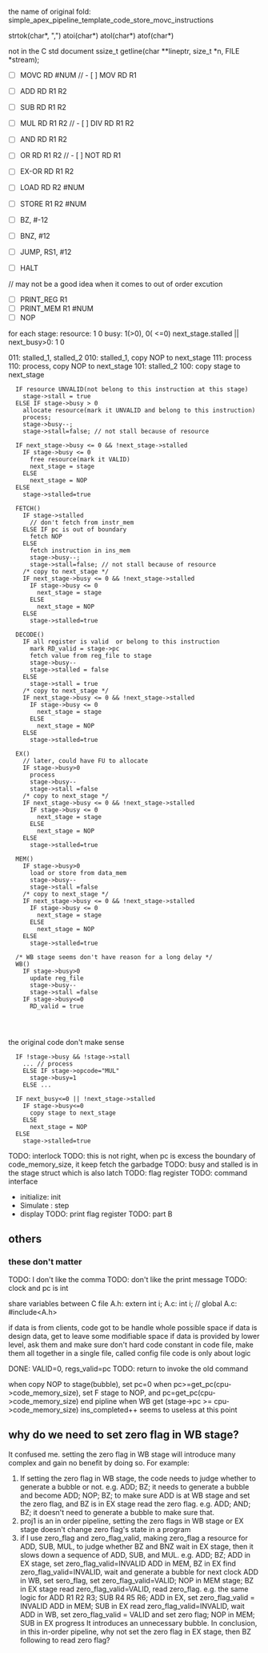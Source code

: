 the name of original fold:
simple_apex_pipeline_template_code_store_movc_instructions

strtok(char*, ",")
atoi(char*)
atol(char*)
atof(char*)

not in the C std document
ssize_t getline(char **lineptr, size_t *n, FILE *stream);

- [ ] MOVC RD #NUM
// - [ ] MOV RD R1

- [ ] ADD RD R1 R2
- [ ] SUB RD R1 R2
- [ ] MUL RD R1 R2
// - [ ] DIV RD R1 R2

- [ ] AND RD R1 R2
- [ ] OR RD R1 R2
// - [ ] NOT RD R1
- [ ] EX-OR RD R1 R2

- [ ] LOAD RD R2 #NUM
- [ ] STORE R1 R2 #NUM

- [ ] BZ, #-12
- [ ] BNZ, #12
- [ ] JUMP, RS1, #12
- [ ] HALT

// may not be a good idea when it comes to out of order excution
- [ ] PRINT_REG R1
- [ ] PRINT_MEM R1 #NUM
- [ ] NOP

for each stage:
resource: 1 0
busy: 1(>0), 0( <=0)
next_stage.stalled || next_busy>0: 1 0

011: stalled_1, stalled_2
010: stalled_1, copy NOP to next_stage
111: process
110: process, copy NOP to next_stage
101: stalled_2
100: copy stage to next_stage

```sudoCode
  IF resource UNVALID(not belong to this instruction at this stage)
    stage->stall = true
  ELSE IF stage->busy > 0
    allocate resource(mark it UNVALID and belong to this instruction)
    process;
    stage->busy--;
    stage->stall=false; // not stall because of resource

  IF next_stage->busy <= 0 && !next_stage->stalled
    IF stage->busy <= 0
      free resource(mark it VALID)
      next_stage = stage
    ELSE
      next_stage = NOP
  ELSE
    stage->stalled=true
```

```sudoCode
  FETCH()
    IF stage->stalled
      // don't fetch from instr_mem
    ELSE IF pc is out of boundary
      fetch NOP
    ELSE
      fetch instruction in ins_mem
      stage->busy--;
      stage->stall=false; // not stall because of resource
    /* copy to next_stage */
    IF next_stage->busy <= 0 && !next_stage->stalled
      IF stage->busy <= 0
        next_stage = stage
      ELSE
        next_stage = NOP
    ELSE
      stage->stalled=true

  DECODE()
    IF all register is valid  or belong to this instruction
      mark RD_valid = stage->pc
      fetch value from reg_file to stage
      stage->busy--
      stage->stalled = false
    ELSE
      stage->stall = true
    /* copy to next_stage */
    IF next_stage->busy <= 0 && !next_stage->stalled
      IF stage->busy <= 0
        next_stage = stage
      ELSE
        next_stage = NOP
    ELSE
      stage->stalled=true

  EX()
    // later, could have FU to allocate
    IF stage->busy>0
      process
      stage->busy--
      stage->stall =false
    /* copy to next_stage */
    IF next_stage->busy <= 0 && !next_stage->stalled
      IF stage->busy <= 0
        next_stage = stage
      ELSE
        next_stage = NOP
    ELSE
      stage->stalled=true

  MEM()
    IF stage->busy>0
      load or store from data_mem
      stage->busy--
      stage->stall =false
    /* copy to next_stage */
    IF next_stage->busy <= 0 && !next_stage->stalled
      IF stage->busy <= 0
        next_stage = stage
      ELSE
        next_stage = NOP
    ELSE
      stage->stalled=true

  /* WB stage seems don't have reason for a long delay */
  WB()
    IF stage->busy>0
      update reg_file
      stage->busy--
      stage->stall =false
    IF stage->busy<=0
      RD_valid = true




```

the original code don't make sense
```sudoCode
  IF !stage->busy && !stage->stall
    ... // process
    ELSE IF stage->opcode="MUL"
      stage->busy=1
    ELSE ...

  IF next_busy<=0 || !next_stage->stalled
    IF stage->busy<=0
      copy stage to next_stage
    ELSE
      next_stage = NOP
  ELSE
    stage->stalled=true
```

TODO: interlock
TODO: this is not right, when pc is excess the boundary of code_memory_size, it keep fetch the garbadge
TODO: busy and stalled is in the stage struct which is also latch
TODO: flag register
TODO: command interface
- initialize: init
- Simulate <n>: step
- display
  TODO: print flag register
TODO: part B

## others
### these don't matter
TODO: I don't like the comma
TODO: don't like the print message
TODO: clock and pc is int

share variables between C file
A.h: extern int i;
A.c: int i; // global
A.c: #include<A.h>

if data is from clients, code got to be handle whole possible space
if data is design data, get to leave some modifiable space
if data is provided by lower level, ask them and make sure
don't hard code constant in code file, make them all together in a single file, called config file
code is only about logic

DONE: VALID=0, regs_valid=pc
TODO: return to invoke the old command

when copy NOP to stage(bubble), set pc=0
when pc>=get_pc(cpu->code_memory_size), set F stage to NOP, and pc=get_pc(cpu->code_memory_size)
end pipline when WB get (stage->pc >= cpu->code_memory_size)
ins_completed++ seems to useless at this point



## why do we need to set zero flag in WB stage?
It confused me. setting the zero flag in WB stage will introduce many complex and gain no benefit by doing so. For example:
1. If setting the zero flag in WB stage, the code needs to judge ﻿﻿﻿﻿﻿﻿﻿whether to generate a bubble or not.
  e.g. ADD; BZ;
  it needs to generate a bubble and become ADD; NOP; BZ; to make sure ADD is at WB stage and set the ﻿zero flag, and BZ is in EX stage read the ﻿zero flag.
  e.g. ADD; AND; BZ;
  it doesn't need to  generate a bubble to make sure that.
2. proj1 is an in order pipeline, setting the zero flags in WB stage or EX stage doesn't change zero flag's state in a program
3. if I use zero_flag and zero_flag_valid, making zero_flag a resource for ADD, SUB, MUL, to judge whether BZ and BNZ wait in EX stage, then it slows down a sequence of ADD, SUB, and MUL.
  e.g. ADD; BZ;
  ADD in EX stage, set zero_flag_valid=INVALID
  ADD in MEM, BZ in EX find zero_flag_valid=INVALID, wait and generate a bubble for next clock
  ADD in WB, set sero_flag, set zero_flag_valid=VALID; NOP in MEM stage; BZ in EX stage read zero_flag_valid=VALID, read zero_flag.
  e.g. the same logic for ADD R1 R2 R3; SUB R4 R5 R6;
  ADD in EX, set zero_flag_valid = INVALID
  ADD in MEM; SUB in EX read zero_flag_valid=INVALID, wait
  ADD in WB, set zero_flag_valid = VALID and set zero flag; NOP in MEM; SUB in EX progress
It introduces an unnecessary bubble.
In conclusion, in this in-order pipeline, why not set the zero flag in EX stage, then BZ following to read zero flag?
